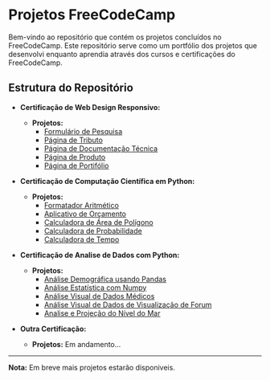# Projetos FreeCodeCamp

Bem-vindo ao repositório que contém os projetos concluídos no FreeCodeCamp. Este repositório serve como um portfólio dos projetos que desenvolvi enquanto aprendia através dos cursos e certificações do FreeCodeCamp.

## Estrutura do Repositório

- **Certificação de Web Design Responsivo:**
  - **Projetos:**
    - [Formulário de Pesquisa](ResponsiveWebDesign/FormularioDePesquisa)
    - [Página de Tributo](ResponsiveWebDesign/PaginaDeTributo)
    - [Página de Documentação Técnica](ResponsiveWebDesign/PaginaDeDocumentacaoTecnica)
    - [Página de Produto](ResponsiveWebDesign/PaginaDeProduto)
    - [Página de Portifólio](ResponsiveWebDesign/PortifolioWeb)
   
- **Certificação de Computação Científica em Python:**
  - **Projetos:**
    - [Formatador Aritmético](ScientificComputingPython/boilerplate-arithmetic-formatter)
    - [Aplicativo de Orçamento](ScientificComputingPython/boilerplate-budget-app)
    - [Calculadora de Área de Polígono](ScientificComputingPython/boilerplate-polygon-area-calculator)
    - [Calculadora de Probabilidade](ScientificComputingPython/boilerplate-probability-calculator)
    - [Calculadora de Tempo](ScientificComputingPython/boilerplate-time-calculator)

- **Certificação de Analise de Dados com Python:**
  - **Projetos:**
    - [Análise Demográfica usando Pandas](DataAnalysisPython/boilerplate-demographic-data-analyzer)
    - [Análise Estatística com Numpy](DataAnalysisPython/boilerplate-mean-variance-standard-deviation-calculator)
    - [Análise Visual de Dados Médicos](DataAnalysisPython/boilerplate-medical-data-visualizer)
    - [Análise Visual de Dados de Visualização de Forum](DataAnalysisPython/boilerplate-page-view-time-series-visualizer)
    - [Analise e Projeção do Nível do Mar](DataAnalysisPython/boilerplate-sea-level-predictor)

- **Outra Certificação:**
  - **Projetos:**
    Em andamento...

---

**Nota:** Em breve mais projetos estarão disponiveis.
